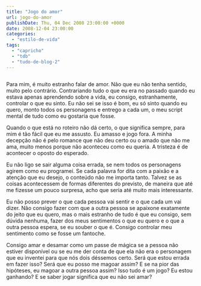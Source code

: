 ```yaml
---
title: "Jogo do amor"
url: jogo-do-amor
publishDate: Thu, 04 Dec 2008 23:00:00 +0000
date: 2008-12-04 23:00:00
categories: 
  - "estilo-de-vida"
tags: 
  - "capricho"
  - "tdb"
  - "tudo-de-blog-2"
---
```

<a href="http://1.bp.blogspot.com/_BzqI_RDZ6O4/ScBIlYTNNvI/AAAAAAAAAPc/ESOxWUarQE4/s1600-h/200468239-001.jpg"><img src="http://1.bp.blogspot.com/_BzqI_RDZ6O4/ScBIlYTNNvI/AAAAAAAAAPc/ESOxWUarQE4/s320/200468239-001.jpg" border="0" alt=""></a><p><span> </span>Para mim, é muito estranho falar de amor. Não que eu não tenha sentido, muito pelo contrário. Contrariando tudo o que eu era no passado quando eu estava apenas aprendendo sobre a vida, eu consigo, estranhamente, controlar o que eu sinto. Eu não sei se isso é bom, eu só sinto quando eu quero, monto todos os personagens e entrego a cada um, o meu script mental de tudo como eu gostaria que fosse.</p>  <p>Quando o que está no roteiro não dá certo, o que significa sempre, para mim é tão fácil que eu me assusto. Eu amasso e jogo fora. A minha decepção não é pelo romance que não deu certo ou o amado que não me ama, muito menos porque não aconteceu como eu queria. A tristeza é de acontecer o oposto do esperado.</p>  <p><span>                </span>Eu não ligo se sair alguma coisa errada, se nem todos os personagens agirem como eu programei. Se cada palavra for dita com a paixão e a atenção que eu desejo, o conteúdo não me importa tanto. Talvez se as coisas acontecessem de formas diferentes do previsto, de maneira que até me fizesse um pouco surpresa, acho que seria até muito mais interessante.</p>  <p>Eu não posso prever o que cada pessoa vai sentir e o que cada um vai dizer. Não consigo fazer com que a outra pessoa se apaixone exatamente do jeito que eu quero, mas o mais estranho de tudo é que eu consigo, sem dúvida nenhuma, fazer dos meus sentimentos o que eu quero e o que a outra pessoa espera, se eu souber o que é. Consigo controlar meu sentimento como se fosse um fantoche.</p>  <p>Consigo amar e desamar como um passe de mágica se a pessoa não estiver disponível ou se eu me der conta de que ela não era o personagem que eu inventei para que nós dois déssemos certo. Será que estou errada em fazer isso? Será que eu posso me magoar assim? E se na pior das hipóteses, eu magoar a outra pessoa assim? Isso tudo é um jogo? Eu estou ganhando? E se saber jogar significa que eu não sei amar?</p><p><br></p><p><br></p><p><br></p>
